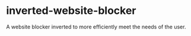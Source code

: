 # inverted-website-blocker
A website blocker inverted to more efficiently meet the needs of the user.
